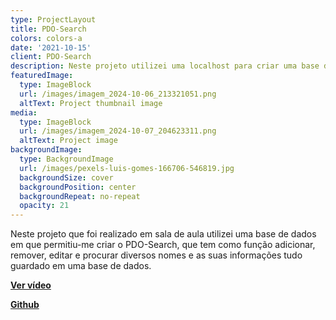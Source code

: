 ```yaml
---
type: ProjectLayout
title: PDO-Search
colors: colors-a
date: '2021-10-15'
client: PDO-Search
description: Neste projeto utilizei uma localhost para criar uma base de dados "PDO-Search"
featuredImage:
  type: ImageBlock
  url: /images/imagem_2024-10-06_213321051.png
  altText: Project thumbnail image
media:
  type: ImageBlock
  url: /images/imagem_2024-10-07_204623311.png
  altText: Project image
backgroundImage:
  type: BackgroundImage
  url: /images/pexels-luis-gomes-166706-546819.jpg
  backgroundSize: cover
  backgroundPosition: center
  backgroundRepeat: no-repeat
  opacity: 21
---
```

Neste projeto que foi realizado em sala de aula utilizei uma base de dados em que permitiu-me criar o PDO-Search, que tem como função adicionar, remover, editar e procurar diversos nomes e as suas informações tudo guardado em uma base de dados.

[**Ver vídeo**](https://drive.google.com/file/d/1TrQVSTk1d7QoA1LX38bOi6DwCNT_aPzp/view?usp=sharing)

[**Github**](https://github.com/Danielsoares117/PDO-Search)
